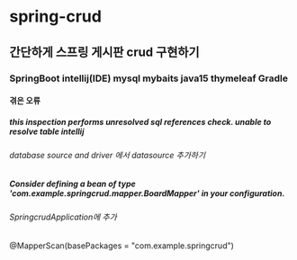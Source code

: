 # spring-crud
## 간단하게 스프링 게시판 crud 구현하기
### SpringBoot intellij(IDE) mysql mybaits java15 thymeleaf Gradle

#### 겪은 오류
##### this inspection performs unresolved sql references check. unable to resolve table intellij
###### database source and driver 에서 datasource 추가하기


##### Consider defining a bean of type 'com.example.springcrud.mapper.BoardMapper' in your configuration.
###### SpringcrudApplication에 추가
  @MapperScan(basePackages = "com.example.springcrud")
  
 
  
